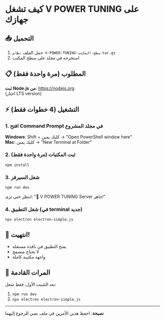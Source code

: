 # كيف تشغل V POWER TUNING على جهازك

## 📥 التحميل
1. حمل الملف `نظام-V-POWER-TUNING-سطح-المكتب.tar.gz`
2. استخرجه في مجلد على سطح المكتب

## 📋 المطلوب (مرة واحدة فقط)
**ثبت Node.js من**: https://nodejs.org  
(اختار LTS version)

## ⚡ التشغيل (4 خطوات فقط)

### 1. افتح Command Prompt في مجلد المشروع
**Windows**: Shift + كليك يمين → "Open PowerShell window here"  
**Mac**: كليك يمين → "New Terminal at Folder"

### 2. ثبت المكتبات (مرة واحدة فقط)
```
npm install
```

### 3. شغل السيرفر
```
npm run dev
```
انتظر حتى ترى: "🚀 V POWER TUNING Server جاهز!"

### 4. شغل التطبيق (في terminal جديد)
```
npx electron electron-simple.js
```

## 🎉 انتهيت!
- يفتح التطبيق في نافذة مستقلة
- لا تحتاج متصفح
- واجهة مكتبية كاملة

## 🔄 المرات القادمة
بعد التثبيت الأول، فقط شغل:
1. `npm run dev`
2. `npx electron electron-simple.js`

---
**نصيحة**: احفظ هذين الأمرين في ملف نصي للرجوع إليهما